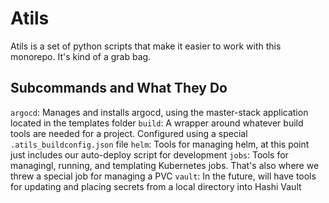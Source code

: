 # Atils
Atils is a set of python scripts that make it easier to work with this monorepo. It's kind of a grab bag.

## Subcommands and What They Do
`argocd`: Manages and installs argocd, using the master-stack application located in the templates folder
`build`: A wrapper around whatever build tools are needed for a project. Configured using a special `.atils_buildconfig.json` file
`helm`: Tools for managing helm, at this point just includes our auto-deploy script for development
`jobs`: Tools for managingl, running, and templating Kubernetes jobs. That's also where we threw a special job for managing a PVC
`vault`: In the future, will have tools for updating and placing secrets from a local directory into Hashi Vault